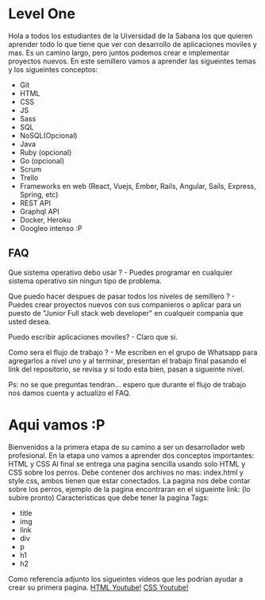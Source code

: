 # Level One

Hola a todos los estudiantes de la Uiversidad de la Sabana los que quieren aprender todo lo que tiene que ver con desarrollo de aplicaciones moviles y mas.
Es un camino largo, pero juntos podemos crear e implementar proyectos nuevos.
En este semillero vamos a aprender las sigueintes temas y los sigueintes conceptos:

- Git
- HTML
- CSS
- JS
- Sass
- SQL
- NoSQL(Opcional)
- Java
- Ruby (opcional)
- Go (opcional)
- Scrum
- Trello
- Frameworks en web (React, Vuejs, Ember, Rails, Angular, Sails, Express, Spring, etc)
- REST API
- Graphql API
- Docker, Heroku
- Googleo intenso :P

## FAQ
Que sistema operativo debo usar ?
\- Puedes programar en cualquier sistema operativo sin ningun tipo de problema.

Que puedo hacer despues de pasar todos los niveles de semillero ?
\- Puedes crear proyectos nuevos con sus companieros o aplicar para un puesto de "Junior Full stack web developer" en cualqueir compania que usted desea.

Puedo escribir aplicaciones moviles?
\- Claro que si.

Como sera el flujo de trabajo ?
\- Me escriben en el grupo de Whatsapp para agregarlos a nivel uno y al terminar, presentan el trabajo final pasando el link del repositorio, se revisa y si todo esta bien, pasan a sigueinte nivel. 

Ps: no se que preguntas tendran... espero que durante el flujo de trabajo nos damos cuenta y actualizo el FAQ.


# Aqui vamos :P
Bienvenidos a la primera etapa de su camino a ser un desarrollador web profesional.
En la etapa uno vamos a aprender dos conceptos importantes: HTML y CSS
Al final se entrega una pagina sencilla usando solo HTML y CSS sobre los perros. Debe contener dos archivos no mas: index.html y style.css, ambos tienen que estar conectados.
La pagina nos debe contar sobre los perros, ejemplo de la pagina encontraran en el sigueinte link: (lo subire pronto)
Caracteristicas que debe tener la pagina
Tags:
- title
- img
- link
- div
- p
- h1
- h2

Como referencia adjunto los sigueintes videos que les podrian ayudar a crear su primera pagina.
 [HTML Youtube!](https://www.youtube.com/watch?v=cqMfPS8jPys&list=PLhSj3UTs2_yVHt2DgHky_MzzRC58UHE4z )
  [CSS Youtube!](https://www.youtube.com/watch?v=24gNhTcy6pw&list=PLhSj3UTs2_yU0fGoS1bjpHqky4kCEmTbR )